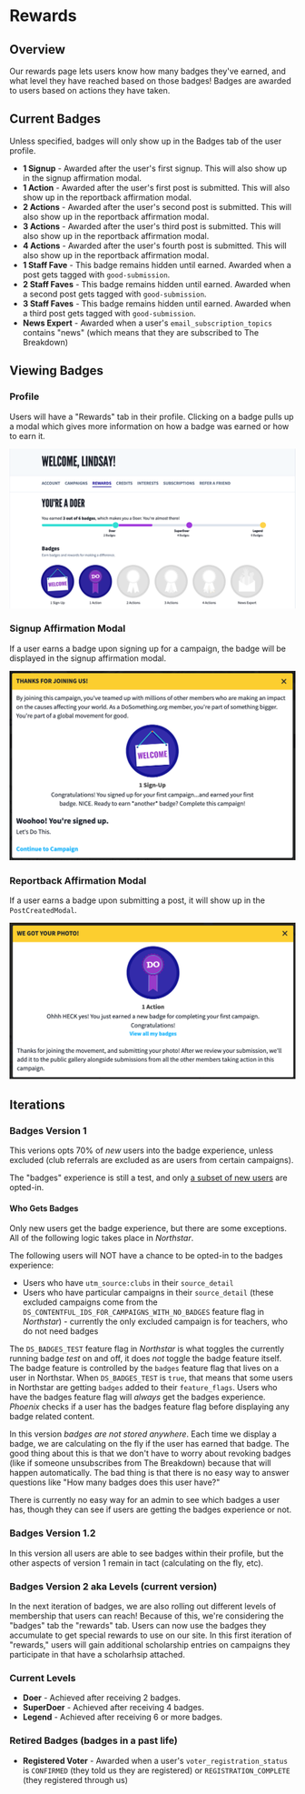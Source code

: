 # Rewards

## Overview

Our rewards page lets users know how many badges they've earned, and what level they have reached based on those badges! Badges are awarded to users based on actions they have taken.

## Current Badges

Unless specified, badges will only show up in the Badges tab of the user profile.

-   **1 Signup** - Awarded after the user's first signup. This will also show up in the signup affirmation modal.
-   **1 Action** - Awarded after the user's first post is submitted. This will also show up in the reportback affirmation modal.
-   **2 Actions** - Awarded after the user's second post is submitted. This will also show up in the reportback affirmation modal.
-   **3 Actions** - Awarded after the user's third post is submitted. This will also show up in the reportback affirmation modal.
-   **4 Actions** - Awarded after the user's fourth post is submitted. This will also show up in the reportback affirmation modal.
-   **1 Staff Fave** - This badge remains hidden until earned. Awarded when a post gets tagged with `good-submission`.
-   **2 Staff Faves** - This badge remains hidden until earned. Awarded when a second post gets tagged with `good-submission`.
-   **3 Staff Faves** - This badge remains hidden until earned. Awarded when a third post gets tagged with `good-submission`.
-   **News Expert** - Awarded when a user's `email_subscription_topics` contains "news" (which means that they are subscribed to The Breakdown)

## Viewing Badges

### Profile

Users will have a "Rewards" tab in their profile. Clicking on a badge pulls up a modal which gives more information on how a badge was earned or how to earn it.

![Badges Tab In Profile Example](../../.gitbook/assets/rewards-tab-example.png)

### Signup Affirmation Modal

If a user earns a badge upon signing up for a campaign, the badge will be displayed in the signup affirmation modal.

![Badge In Signup Affirmation Modal Example](../../.gitbook/assets/badge-signup-affirmation.png)

### Reportback Affirmation Modal

If a user earns a badge upon submitting a post, it will show up in the `PostCreatedModal`.

![Badge In Post Created Modal Example](../../.gitbook/assets/badge-post-created-modal.png)

## Iterations

### Badges Version 1

This verions opts 70% of _new_ users into the badge experience, unless excluded (club referrals are excluded as are users from certain campaigns).

The "badges" experience is still a test, and only [a subset of new users](#who-gets-badges) are opted-in.

#### Who Gets Badges

Only new users get the badge experience, but there are some exceptions. All of the following logic takes place in _Northstar_.

The following users will NOT have a chance to be opted-in to the badges experience:

-   Users who have `utm_source:clubs` in their `source_detail`
-   Users who have particular campaigns in their `source_detail` (these excluded campaigns come from the `DS_CONTENTFUL_IDS_FOR_CAMPAIGNS_WITH_NO_BADGES` feature flag in _Northstar_) - currently the only excluded campaign is for teachers, who do not need badges

The `DS_BADGES_TEST` feature flag in _Northstar_ is what toggles the currently running badge _test_ on and off, it does _not_ toggle the badge feature itself. The badge feature is controlled by the `badges` feature flag that lives on a user in Northstar. When `DS_BADGES_TEST` is `true`, that means that some users in Northstar are getting `badges` added to their `feature_flags`. Users who have the badges feature flag will _always_ get the badges experience. _Phoenix_ checks if a user has the badges feature flag before displaying any badge related content.

In this version _badges are not stored anywhere_. Each time we display a badge, we are calculating on the fly if the user has earned that badge. The good thing about this is that we don't have to worry about revoking badges (like if someone unsubscribes from The Breakdown) because that will happen automatically. The bad thing is that there is no easy way to answer questions like "How many badges does this user have?"

There is currently no easy way for an admin to see which badges a user has, though they can see if users are getting the badges experience or not.

### Badges Version 1.2

In this version all users are able to see badges within their profile, but the other aspects of version 1 remain in tact (calculating on the fly, etc).

### Badges Version 2 aka Levels (current version)

In the next iteration of badges, we are also rolling out different levels of membership that users can reach! Because of this, we're considering the "badges" tab the "rewards" tab. Users can now use the badges they accumulate to get special rewards to use on our site. In this first iteration of "rewards," users will gain additional scholarship entries on campaigns they participate in that have a scholarhsip attached.

### Current Levels

-   **Doer** - Achieved after receiving 2 badges.
-   **SuperDoer** - Achieved after receiving 4 badges.
-   **Legend** - Achieved after receiving 6 or more badges.

### Retired Badges (badges in a past life)

-   **Registered Voter** - Awarded when a user's `voter_registration_status` is `CONFIRMED` (they told us they are registered) or `REGISTRATION_COMPLETE` (they registered through us)
